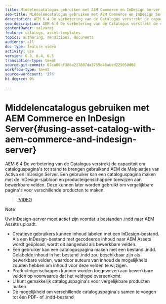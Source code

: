 ```yaml
---
title: Middelencatalogus gebruiken met AEM Commerce en InDesign Server
seo-title: Middelencatalogus gebruiken met AEM Commerce en InDesign Server
description: AEM 6.4 De verbetering van de Catalogus verstrekt de capaciteit om cataloguspagina's tot stand te brengen gebruikend AEM de Malplaatjes van Activa en InDesign Server.  Een gebruiker kan een cataloguspagina maken met de InDesign-sjabloon en producteigenschappen toewijzen aan bewerkbare velden. Deze kunnen later worden gebruikt om vergelijkbare pagina's voor verschillende producten te maken.
seo-description: AEM 6.4 De verbetering van de Catalogus verstrekt de capaciteit om cataloguspagina's tot stand te brengen gebruikend AEM de Malplaatjes van Activa en InDesign Server.  Een gebruiker kan een cataloguspagina maken met de InDesign-sjabloon en producteigenschappen toewijzen aan bewerkbare velden. Deze kunnen later worden gebruikt om vergelijkbare pagina's voor verschillende producten te maken.
contentOwner: selvaraj
feature: catalogs, asset-templates
topics: authoring, renditions, documents
audience: all
doc-type: feature video
activity: use
version: 6.3, 6.4, 6.5
translation-type: tm+mt
source-git-commit: 67ca08bf386a217807da3755d46abed225050d02
workflow-type: tm+mt
source-wordcount: '276'
ht-degree: 0%

---
```



# Middelencatalogus gebruiken met AEM Commerce en InDesign Server{#using-asset-catalog-with-aem-commerce-and-indesign-server}

AEM 6.4 De verbetering van de Catalogus verstrekt de capaciteit om cataloguspagina&#39;s tot stand te brengen gebruikend AEM de Malplaatjes van Activa en InDesign Server.  Een gebruiker kan een cataloguspagina maken met de InDesign-sjabloon en producteigenschappen toewijzen aan bewerkbare velden. Deze kunnen later worden gebruikt om vergelijkbare pagina&#39;s voor verschillende producten te maken.

>[!VIDEO](https://video.tv.adobe.com/v/22540/)

>[!NOTE]
>
>Uw InDesign-server moet actief zijn voordat u bestanden \.indd naar AEM Assets uploadt.

* Creatieve gebruikers kunnen inhoud labelen met een InDesign-bestand. Als een InDesign-bestand met gecodeerde inhoud naar AEM Assets wordt geüpload, wordt dit aangeduid als bewerkbare velden.
* Een gebruiker kan een cataloguspagina maken met een bestand \.indd. Gelabelde inhoud in het bestand \.indd zou beschikbaar zijn als bewerkbare velden, waardoor auteurs van inhoud de mogelijkheid zouden hebben om inhoud voor deze velden te wijzigen.
* Producteigenschappen kunnen worden toegewezen aan bewerkbare velden op voorwaarde dat het veldtype overeenkomt.
* U kunt gemakkelijk cataloguspagina&#39;s voor vergelijkbare producten maken.
* De mogelijkheid om verschillende cataloguspagina&#39;s samen te voegen tot één PDF- of \.indd-bestand
